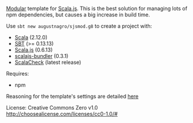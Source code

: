 [Modular][mod] template for [Scala.js][sjs]. This is the best solution for managing lots of npm dependencies, but causes a big increase in build time.

Use `sbt new augustnagro/sjsmod.g8` to create a project with:

* [Scala][scala] (2.12.0)
* [SBT][sbt] (>= 0.13.13)
* [Scala.js][sjs] (0.6.13)
* [scalajs-bundler][sjsbundler] (0.3.1)
* [ScalaCheck][scheck] (latest release)

Requires:
* npm

Reasoning for the template's settings are detailed [here][post]

License: Creative Commons Zero v1.0
http://choosealicense.com/licenses/cc0-1.0/#

[mod]: https://scalacenter.github.io/scalajs-bundler/motivation.html 
[g8]: http://www.foundweekends.org/giter8/
[sjs]: https://www.scala-js.org
[post]: https://augustnagro.com//Giter8-Scala-Templates.html
[scala]: scala-lang.org
[sbt]: http://www.scala-sbt.org/
[scheck]: http://www.scalacheck.org
[sjsbundler]: https://scalacenter.github.io/scalajs-bundler/
